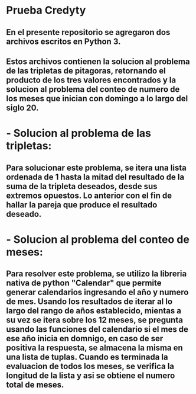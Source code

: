 # Prueba Credyty

## En el presente repositorio se agregaron dos archivos escritos en Python 3. 
## Estos archivos contienen la solucion al problema de las tripletas de pitagoras, retornando el producto de los tres valores encontrados y la solucion  al problema del conteo de numero de los meses que inician con domingo a lo largo del siglo 20.

# - Solucion al problema de las tripletas:
## Para solucionar este problema, se itera una lista ordenada de 1 hasta la mitad del resultado de la suma de la tripleta deseados, desde sus extremos opuestos. Lo anterior con el fin de hallar la pareja que produce el resultado deseado.

# - Solucion al problema del conteo de meses:
## Para resolver este problema, se utilizo la libreria nativa de python "Calendar" que permite generar calendarios ingresando el año y numero de mes. Usando los resultados de iterar al lo largo del rango de años establecido, mientas a su vez se itera sobre los 12 meses, se pregunta usando las funciones del calendario si el mes de ese año inicia en domnigo, en caso de ser positiva la respuesta, se almacena la misma en una lista de tuplas. Cuando es terminada la evaluacion de todos los meses, se verifica la longitud de la lista y asi se obtiene el numero total de meses.
